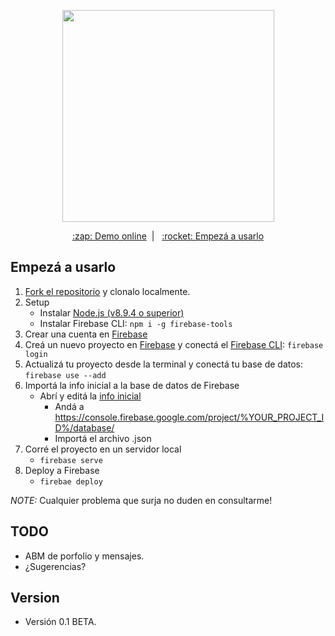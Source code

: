 <p align="center">
<img width="339px" src="https://matias-punx.firebaseapp.com/img/iso.png">
</p>
<p align="center">
<a href="https://matias-punx.firebaseapp.com/" align="center">:zap: Demo online</a>&nbsp;&nbsp;|&nbsp;&nbsp;
<a href="#getting-started">:rocket: Empezá a usarlo</a>
</p>

## Empezá a usarlo
1. [Fork el repositorio](https://github.com/matiaspunx/portfolio/fork) y clonalo localmente.
1. Setup
   * Instalar [Node.js (v8.9.4 o superior)](https://nodejs.org/en/download/)
   * Instalar Firebase CLI: `npm i -g firebase-tools`
1. Crear una cuenta en [Firebase](https://console.firebase.google.com)
1. Creá un nuevo proyecto en [Firebase](https://console.firebase.google.com) y conectá el [Firebase CLI](https://firebase.google.com/docs/cli/): `firebase login`
1. Actualizá tu proyecto desde la terminal y conectá tu base de datos: `firebase use --add`
1. Importá la info inicial a la base de datos de Firebase
    * Abrí y editá la [info inicial](/public/data/primer-carga-datos.json)
      - Andá a https://console.firebase.google.com/project/%YOUR_PROJECT_ID%/database/
      - Importá el archivo .json
1. Corré el proyecto en un servidor local
   * `firebase serve`
1. Deploy a Firebase
   * `firebae deploy`

*NOTE:* Cualquier problema que surja no duden en consultarme!

## TODO

* ABM de porfolio y mensajes.
* ¿Sugerencias?

## Version

* Versión 0.1 BETA.